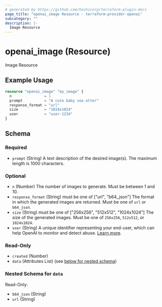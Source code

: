 ```yaml
---
# generated by https://github.com/hashicorp/terraform-plugin-docs
page_title: "openai_image Resource - terraform-provider-openai"
subcategory: ""
description: |-
  Image Resource
---
```


# openai_image (Resource)

Image Resource

## Example Usage

```terraform
resource "openai_image" "my_image" {
  n               = 1
  prompt          = "A cute baby sea otter"
  response_format = "url"
  size            = "1024x1024"
  user            = "user-1234"
}
```

<!-- schema generated by tfplugindocs -->
## Schema

### Required

- `prompt` (String) A text description of the desired image(s). The maximum length is 1000 characters.

### Optional

- `n` (Number) The number of images to generate. Must be between 1 and 10.
- `response_format` (String) must be one of ["url", "b64_json"]
The format in which the generated images are returned. Must be one of `url` or `b64_json`.
- `size` (String) must be one of ["256x256", "512x512", "1024x1024"]
The size of the generated images. Must be one of `256x256`, `512x512`, or `1024x1024`.
- `user` (String) A unique identifier representing your end-user, which can help OpenAI to monitor and detect abuse. [Learn more](/docs/guides/safety-best-practices/end-user-ids).

### Read-Only

- `created` (Number)
- `data` (Attributes List) (see [below for nested schema](#nestedatt--data))

<a id="nestedatt--data"></a>
### Nested Schema for `data`

Read-Only:

- `b64_json` (String)
- `url` (String)


